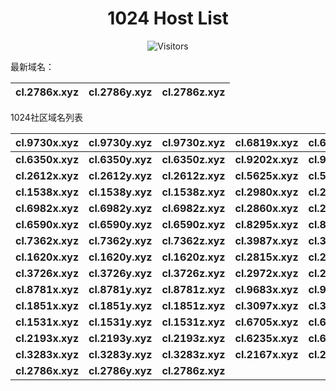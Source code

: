 <h1 align="center">1024 Host List</h1>
<p align="center" class="shields">
    <img src="https://img.shields.io/endpoint?url=https%3A%2F%2Fhits.dwyl.com%2Fpooneyy%2F1024-Host-List.json%3Fshow%3Dunique&style=flat-square&label=%E8%AE%BF%E9%97%AE%E4%BA%BA%E6%95%B0&labelColor=pink&color=default" alt="Visitors"/>
</p>
最新域名：

| cl.2786x.xyz | cl.2786y.xyz | cl.2786z.xyz |
| ---- | ---- | ---- |

1024社区域名列表

| cl.9730x.xyz | cl.9730y.xyz | cl.9730z.xyz | cl.6819x.xyz | cl.6819y.xyz | cl.6819z.xyz |
| :---: | :---: | :---: | :---: | :---: | :---: |
| **cl.6350x.xyz** | **cl.6350y.xyz** | **cl.6350z.xyz** | **cl.9202x.xyz** | **cl.9202y.xyz** | **cl.9202z.xyz** |
| **cl.2612x.xyz** | **cl.2612y.xyz** | **cl.2612z.xyz** | **cl.5625x.xyz** | **cl.5625y.xyz** | **cl.5625z.xyz** |
| **cl.1538x.xyz** | **cl.1538y.xyz** | **cl.1538z.xyz** | **cl.2980x.xyz** | **cl.2980y.xyz** | **cl.2980z.xyz** |
| **cl.6982x.xyz** | **cl.6982y.xyz** | **cl.6982z.xyz** | **cl.2860x.xyz** | **cl.2860y.xyz** | **cl.2860z.xyz** |
| **cl.6590x.xyz** | **cl.6590y.xyz** | **cl.6590z.xyz** | **cl.8295x.xyz** | **cl.8295y.xyz** | **cl.8295z.xyz** |
| **cl.7362x.xyz** | **cl.7362y.xyz** | **cl.7362z.xyz** | **cl.3987x.xyz** | **cl.3987y.xyz** | **cl.3987z.xyz** |
| **cl.1620x.xyz** | **cl.1620y.xyz** | **cl.1620z.xyz** | **cl.2815x.xyz** | **cl.2815y.xyz** | **cl.2815z.xyz** |
| **cl.3726x.xyz** | **cl.3726y.xyz** | **cl.3726z.xyz** | **cl.2972x.xyz** | **cl.2972y.xyz** | **cl.2972z.xyz** |
| **cl.8781x.xyz** | **cl.8781y.xyz** | **cl.8781z.xyz** | **cl.9683x.xyz** | **cl.9683y.xyz** | **cl.9683z.xyz** |
| **cl.1851x.xyz** | **cl.1851y.xyz** | **cl.1851z.xyz** | **cl.3097x.xyz** | **cl.3097y.xyz** | **cl.3097z.xyz** |
| **cl.1531x.xyz** | **cl.1531y.xyz** | **cl.1531z.xyz** | **cl.6705x.xyz** | **cl.6705y.xyz** | **cl.6705z.xyz** |
| **cl.2193x.xyz** | **cl.2193y.xyz** | **cl.2193z.xyz** | **cl.6235x.xyz** | **cl.6235y.xyz** | **cl.6235z.xyz** |
| **cl.3283x.xyz** | **cl.3283y.xyz** | **cl.3283z.xyz** | **cl.2167x.xyz** | **cl.2167y.xyz** | **cl.2167z.xyz** |
| **cl.2786x.xyz** | **cl.2786y.xyz** | **cl.2786z.xyz** |
